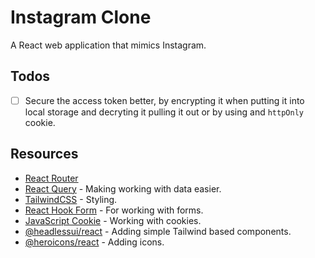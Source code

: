 # Instagram Clone

A React web application that mimics Instagram.

## Todos

- [ ] Secure the access token better, by encrypting it when putting it into local storage and decryting it pulling it out or by using and `httpOnly` cookie.

## Resources

- [React Router](https://reactrouter.com/en/main)
- [React Query](https://tanstack.com/query/v3/) - Making working with data easier.
- [TailwindCSS](https://tailwindcss.com/) - Styling.
- [React Hook Form](react-hook-form) - For working with forms.
- [JavaScript Cookie](https://github.com/js-cookie/js-cookie) - Working with cookies.
- [@headlessui/react](https://headlessui.com/) - Adding simple Tailwind based components.
- [@heroicons/react](https://heroicons.com/) - Adding icons.
